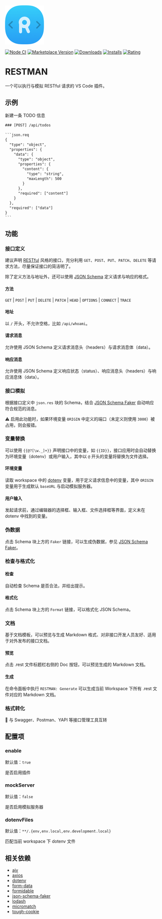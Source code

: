 ![image](./restman.png)

[![Node CI](https://github.com/crossjs/vscode-restman/workflows/Node%20CI/badge.svg?event=push)](https://github.com/crossjs/vscode-restman/actions?query=workflow%3A%22Node+CI%22)
[![Marketplace Version](https://vsmarketplacebadge.apphb.com/version-short/crossjs.vscode-restman.svg)](https://marketplace.visualstudio.com/items?itemName=crossjs.vscode-restman)
[![Downloads](https://vsmarketplacebadge.apphb.com/downloads/crossjs.vscode-restman.svg)](https://marketplace.visualstudio.com/items?itemName=crossjs.vscode-restman)
[![Installs](https://vsmarketplacebadge.apphb.com/installs/crossjs.vscode-restman.svg)](https://marketplace.visualstudio.com/items?itemName=crossjs.vscode-restman)
[![Rating](https://vsmarketplacebadge.apphb.com/rating/crossjs.vscode-restman.svg)](https://marketplace.visualstudio.com/items?itemName=crossjs.vscode-restman)

# RESTMAN

一个可以执行与模拟 RESTful 请求的 VS Code 插件。

## 示例

新建一条 TODO 信息

    ### [POST] /api/todos

    ```json.req
    {
      "type": "object",
      "properties": {
        "data": {
          "type": "object",
          "properties": {
            "content": {
              "type": "string",
              "maxLength": 500
            }
          },
          "required": ["content"]
        }
      },
      "required": ["data"]
    }
    ```

## 功能

### 接口定义

建议声明 [RESTful][1] 风格的接口，充分利用 `GET`、`POST`、`PUT`、`PATCH`、`DELETE` 等请求方法，尽量保证接口的简洁明了。

除了定义方法与地址外，还可以使用 [JSON Schema][2] 定义请求与响应的格式。

#### 方法

`GET` | `POST` | `PUT` | `DELETE` | `PATCH` | `HEAD` | `OPTIONS` | `CONNECT` | `TRACE`

#### 地址

以 `/` 开头，不允许空格，比如 `/api/whoami`。

#### 请求消息

允许使用 JSON Schema 定义请求消息头（headers）与请求消息体（data）。

#### 响应消息

允许使用 JSON Schema 定义响应状态（status）、响应消息头（headers）与响应消息体（data）。

### 接口模拟

根据接口定义中 `json.res` 块的 Schema，结合 [JSON Schema Faker][3] 自动响应符合规范的消息。

⚠️ 启用此功能时，如果环境变量 `ORIGIN` 中定义的端口（未定义则使用 `3000`）被占用，则会报错。

### 变量替换

可以使用 `{{@?[\w._]+}}` 声明接口中的变量，如 `{{ID}}`，接口应用时会自动替换为环境变量（dotenv）或用户输入，其中以 `@` 开头的变量将替换为文件选择。

#### 环境变量

读取 workspace 中的 [dotenv](#dotenvFiles) 变量，用于定义请求信息中的变量，其中 `ORIGIN` 变量用于生成默认 `baseURL` 与启动模拟服务器。

#### 用户输入

发起请求前，通过编辑器的选择框、输入框、文件选择框等界面，定义未在 dotenv 中找到的变量。

### 伪数据

点击 Schema 块上方的 `Faker` 链接，可以生成伪数据，参见 [JSON Schema Faker][3]。

### 检查与格式化

#### 检查

自动检查 Schema 是否合法，并给出提示。

#### 格式化

点击 Schema 块上方的 `Format` 链接，可以格式化 JSON Schema。

### 文档

基于文档模板，可以预览与生成 Markdown 格式、对非接口开发人员友好、适用于对外发布的接口文档。

#### 预览

点击 .rest 文件标题栏右侧的 Doc 按钮，可以预览生成的 Markdown 文档。

#### 生成

在命令面板中执行 `RESTMAN: Generate` 可以生成当前 Workspace 下所有 .rest 文件对应的 Markdown 文档。


### 格式转化

🚧 与 Swagger、Postman、YAPI 等接口管理工具互转

## 配置项

### enable

默认值：`true`

是否启用插件

### mockServer

默认值：`false`

是否启用模拟服务器
### dotenvFiles

默认值：`**/.{env,env.local,env.development.local}`

匹配当前 workspace 下 dotenv 文件

## 相关依赖

- [ajv](https://ajv.js.org/)
- [axios](https://github.com/axios/axios)
- [dotenv](https://github.com/motdotla/dotenv)
- [form-data](https://github.com/form-data/form-data)
- [formidable](https://github.com/node-formidable/formidable)
- [json-schema-faker][3]
- [lodash](https://lodash.com/)
- [micromatch](https://github.com/micromatch/micromatch)
- [tough-cookie](https://github.com/salesforce/tough-cookie)

[1]: https://zh.wikipedia.org/wiki/表现层状态转换
[2]: https://json-schema.org/
[3]: https://json-schema.org/
